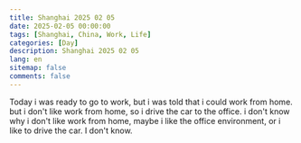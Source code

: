 ```yaml
---
title: Shanghai 2025 02 05
date: 2025-02-05 00:00:00
tags: [Shanghai, China, Work, Life]
categories: [Day]
description: Shanghai 2025 02 05
lang: en
sitemap: false
comments: false
---
```


Today i was ready to go to work, but i was told that i could work from home. but i don't like work from home, so i drive the car to the office. i don't know why i don't like work from home, maybe i like the office environment, or i like to drive the car. I don't know.

